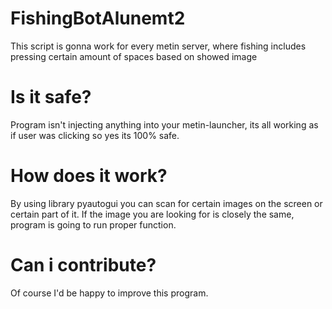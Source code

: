 # FishingBotAlunemt2

This script is gonna work for every metin server, where fishing includes pressing certain amount of spaces based on showed image

# Is it safe?

Program isn't injecting anything into your metin-launcher, its all working as if user was clicking so yes its 100% safe.

# How does it work?

By using library pyautogui you can scan for certain images on the screen or certain part of it. If the image you are looking for is closely the same, program is going to run proper function.

# Can i contribute?

Of course I'd be happy to improve this program.
